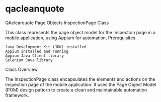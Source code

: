 # qacleanquote
QAclearquote Page Objects
InspectionPage Class

This class represents the page object model for the Inspection page in a mobile application, using Appium for automation.
Prerequisites

    Java Development Kit (JDK) installed
    Appium installed and running
    Appium Java Client library
    Selenium Java library

Class Overview

The InspectionPage class encapsulates the elements and actions on the Inspection page of the mobile application. It uses the Page Object Model (POM) design pattern to create a clean and maintainable automation framework.
